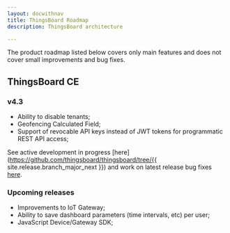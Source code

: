 ```yaml
---
layout: docwithnav
title: ThingsBoard Roadmap
description: ThingsBoard architecture

---
```


The product roadmap listed below covers only main features and does not cover small improvements and bug fixes.

## ThingsBoard CE

### v4.3

* Ability to disable tenants;
* Geofencing Calculated Field;
* Support of revocable API keys instead of JWT tokens for programmatic REST API access;

See active development in progress [here](https://github.com/thingsboard/thingsboard/tree/{{ site.release.branch_major_next }}) and work on latest release bug fixes [here](https://github.com/thingsboard/thingsboard/tree/master).

### Upcoming releases

* Improvements to IoT Gateway;
* Ability to save dashboard parameters (time intervals, etc) per user;
* JavaScript Device/Gateway SDK;
